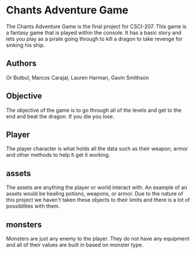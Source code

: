 # Chants Adventure Game
The Chants Adventure Game is the final project for CSCI-207. This game is a fantasy game that is played within the console. It has a basic story and lets you play as a pirate going through to kill a dragon to take revenge for sinking his ship.

## Authors
Or Butbul, Marcos Carajal, Lauren Harman, Gavin Smithson

## Objective
The objective of the game is to go through all of the levels and get to the end and beat the dragon. If you die you lose.

## Player
The player character is what holds all the data such as their weapon, armor and other methods to help it get it working.

## assets
The assets are anything the player or world interact with. An example of an assets would be healing potions, weapons, or armor. Due to the nature of this project we haven't taken these objects to their limits and there is a lot of possiblities with them.

## monsters
Monsters are just any enemy to the player. They do not have any equipment and all of their values are built in based on monster type. 
